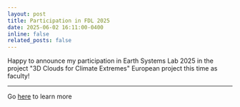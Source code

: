 ```yaml
---
layout: post
title: Participation in FDL 2025
date: 2025-06-02 16:11:00-0400
inline: false
related_posts: false
---
```


Happy to announce my participation in Earth Systems Lab 2025 in the project "3D Clouds for Climate Extremes" European project this time as faculty!

---

Go [here]([https://fdleurope.org/fdl-europe-2025](https://eslab.ai/fdl-esl-2025)) to learn more

